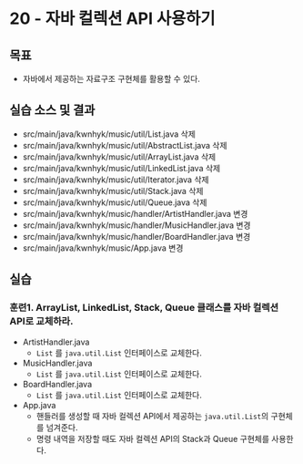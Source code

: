 # 20 - 자바 컬렉션 API 사용하기

##  목표

- 자바에서 제공하는 자료구조 구현체를 활용할 수 있다.


## 실습 소스 및 결과

- src/main/java/kwnhyk/music/util/List.java 삭제
- src/main/java/kwnhyk/music/util/AbstractList.java 삭제
- src/main/java/kwnhyk/music/util/ArrayList.java 삭제
- src/main/java/kwnhyk/music/util/LinkedList.java 삭제
- src/main/java/kwnhyk/music/util/Iterator.java 삭제
- src/main/java/kwnhyk/music/util/Stack.java 삭제
- src/main/java/kwnhyk/music/util/Queue.java 삭제
- src/main/java/kwnhyk/music/handler/ArtistHandler.java 변경
- src/main/java/kwnhyk/music/handler/MusicHandler.java 변경
- src/main/java/kwnhyk/music/handler/BoardHandler.java 변경
- src/main/java/kwnhyk/music/App.java 변경

## 실습

### 훈련1. ArrayList, LinkedList, Stack, Queue 클래스를 자바 컬렉션 API로 교체하라.

- ArtistHandler.java
    - `List` 를 `java.util.List` 인터페이스로 교체한다.
- MusicHandler.java
    - `List` 를 `java.util.List` 인터페이스로 교체한다.
- BoardHandler.java
    - `List` 를 `java.util.List` 인터페이스로 교체한다.
- App.java
    - 핸들러를 생성할 때 자바 컬렉션 API에서 제공하는 `java.util.List`의 구현체를 넘겨준다.
    - 명령 내역을 저장할 때도 자바 컬렉션 API의 Stack과 Queue 구현체를 사용한다.
